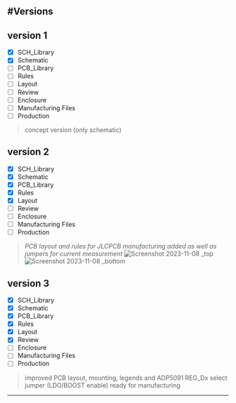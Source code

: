 #Versions
---
## version 1
- [x] SCH_Library
- [x] Schematic
- [ ] PCB_Library
- [ ] Rules
- [ ] Layout
- [ ] Review
- [ ] Enclosure
- [ ] Manufacturing Files
- [ ] Production
> concept version (only schematic)
## version 2
- [x] SCH_Library
- [x] Schematic
- [x] PCB_Library
- [x] Rules
- [x] Layout
- [ ] Review
- [ ] Enclosure
- [ ] Manufacturing Files
- [ ] Production

> *PCB layout and rules for JLCPCB manufacturing added as well as jumpers for current measurement*
![Screenshot 2023-11-08 _top](https://i.imgur.com/x5se1WE.png)
![Screenshot 2023-11-08 _bottom](https://i.imgur.com/bv6PLQO.png)
## version 3
- [x] SCH_Library
- [x] Schematic
- [x] PCB_Library
- [x] Rules
- [x] Layout
- [x] Review
- [ ] Enclosure
- [ ] Manufacturing Files
- [ ] Production
> improved PCB layout, mounting, legends and ADP5091 REG_Dx select jumper (LDO/BOOST enable)
ready for manufacturing
---
